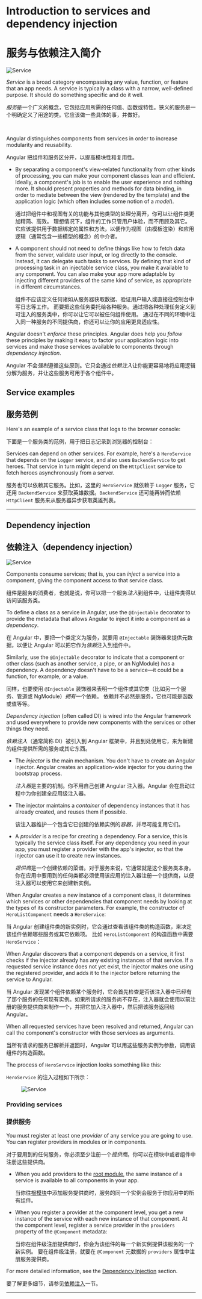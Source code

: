 # Introduction to services and dependency injection

# 服务与依赖注入简介

<img src="generated/images/guide/architecture/service.png" alt="Service" class="left">

_Service_ is a broad category encompassing any value, function, or feature that an app needs. A service is typically a class with a narrow, well-defined purpose. It should do something specific and do it well.

*服务*是一个广义的概念，它包括应用所需的任何值、函数或特性。狭义的服务是一个明确定义了用途的类。它应该做一些具体的事，并做好。

<br class="clear">

Angular distinguishes components from services in order to increase modularity and reusability.

Angular 把组件和服务区分开，以提高模块性和复用性。

* By separating a component's view-related functionality from other kinds of processing, you can make your component classes lean and efficient. Ideally, a component's job is to enable the user experience and nothing more.  It should present properties and methods for data binding, in order to mediate between the view (rendered by the template) and the application logic (which often includes some notion of a _model_).

   通过把组件中和视图有关的功能与其他类型的处理分离开，你可以让组件类更加精简、高效。
  理想情况下，组件的工作只管用户体验，而不用顾及其它。
  它应该提供用于数据绑定的属性和方法，以便作为视图（由模板渲染）和应用逻辑（通常包含一些模型的概念）的中介者。

* A component should not need to define things like how to fetch data from the server, validate user input, or log directly to the console. Instead, it can delegate such tasks to services. By defining that kind of processing task in an injectable service class, you make it available to any component. You can also make your app more adaptable by injecting different providers of the same kind of service, as appropriate in different circumstances.

   组件不应该定义任何诸如从服务器获取数据、验证用户输入或直接往控制台中写日志等工作。
  而要把这些任务委托给各种服务。通过把各种处理任务定义到可注入的服务类中，你可以让它可以被任何组件使用。
  通过在不同的环境中注入同一种服务的不同提供商，你还可以让你的应用更具适应性。

Angular doesn't *enforce* these principles. Angular does help you *follow* these principles by making it easy to factor your
application logic into services and make those services available to components through *dependency injection*.

Angular 不会*强制*遵循这些原则。它只会通过*依赖注入*让你能更容易地将应用逻辑分解为服务，并让这些服务可用于各个组件中。

## Service examples

## 服务范例

Here's an example of a service class that logs to the browser console:

下面是一个服务类的范例，用于把日志记录到浏览器的控制台：

<code-example path="architecture/src/app/logger.service.ts" linenums="false" title="src/app/logger.service.ts (class)" region="class"></code-example>

Services can depend on other services. For example, here's a `HeroService` that depends on the `Logger` service, and also uses `BackendService` to get heroes. That service in turn might depend on the `HttpClient` service to fetch heroes asynchronously from a server.

服务也可以依赖其它服务。比如，这里的 `HeroService` 就依赖于 `Logger` 服务，它还用 `BackendService` 来获取英雄数据。`BackendService` 还可能再转而依赖 `HttpClient` 服务来从服务器异步获取英雄列表。

<code-example path="architecture/src/app/hero.service.ts" linenums="false" title="src/app/hero.service.ts (class)" region="class"></code-example>

<hr/>

## Dependency injection

## 依赖注入（dependency injection）

<img src="generated/images/guide/architecture/dependency-injection.png" alt="Service" class="left">

Components consume services; that is, you can *inject* a service into a component, giving the component access to that service class. 

组件是服务的消费者，也就是说，你可以把一个服务*注入*到组件中，让组件类得以访问该服务类。

To define a class as a service in Angular, use the `@Injectable` decorator to provide the metadata that allows Angular to inject it into a component as a *dependency*.  

在 Angular 中，要把一个类定义为服务，就要用 `@Injectable` 装饰器来提供元数据，以便让 Angular 可以把它作为*依赖*注入到组件中。

Similarly, use the `@Injectable` decorator to indicate that a component or other class (such as another service, a pipe, or an NgModule) _has_ a dependency. A dependency doesn't have to be a service&mdash;it could be a function, for example, or a value. 

同样，也要使用 `@Injectable` 装饰器来表明一个组件或其它类（比如另一个服务、管道或 NgModule）*拥有*一个依赖。
依赖并不必然是服务，它也可能是函数或值等等。

*Dependency injection* (often called DI) is wired into the Angular framework and used everywhere to provide new components with the services or other things they need.

*依赖注入*（通常简称 DI）被引入到 Angular 框架中，并且到处使用它，来为新建的组件提供所需的服务或其它东西。

* The *injector* is the main mechanism. You don't have to create an Angular injector. Angular creates an application-wide injector for you during the bootstrap process.

   *注入器*是主要的机制。你不用自己创建 Angular 注入器。Angular 会在启动过程中为你创建全应用级注入器。

* The injector maintains a *container* of dependency instances that it has already created, and reuses them if possible.

   该注入器维护一个包含它已创建的依赖实例的*容器*，并尽可能复用它们。

* A *provider* is a recipe for creating a dependency. For a service, this is typically the service class itself. For any dependency you need in your app, you must register a provider with the app's injector, so that the injector can use it to create new instances.

   *提供商*是一个创建依赖的菜谱。对于服务来说，它通常就是这个服务类本身。你在应用中要用到的任何类都必须使用该应用的注入器注册一个提供商，以便注入器可以使用它来创建新实例。

When Angular creates a new instance of a component class, it determines which services or other dependencies that component needs by looking at the types of its constructor parameters. For example, the constructor of `HeroListComponent` needs a `HeroService`:

当 Angular 创建组件类的新实例时，它会通过查看该组件类的构造函数，来决定该组件依赖哪些服务或其它依赖项。
比如 `HeroListComponent` 的构造函数中需要 `HeroService`：

<code-example path="architecture/src/app/hero-list.component.ts" linenums="false" title="src/app/hero-list.component.ts (constructor)" region="ctor"></code-example>

When Angular discovers that a component depends on a service, it first checks if the injector already has any existing instances of that service. If a requested service instance does not yet exist, the injector makes one using the registered provider, and adds it to the injector before returning the service to Angular.

当 Angular 发现某个组件依赖某个服务时，它会首先检查是否该注入器中已经有了那个服务的任何现有实例。如果所请求的服务尚不存在，注入器就会使用以前注册的服务提供商来制作一个，并把它加入注入器中，然后把该服务返回给 Angular。

When all requested services have been resolved and returned, Angular can call the component's constructor with those services as arguments.

当所有请求的服务已解析并返回时，Angular 可以用这些服务实例为参数，调用该组件的构造函数。

The process of `HeroService` injection looks something like this:

`HeroService` 的注入过程如下所示：

<figure>
  <img src="generated/images/guide/architecture/injector-injects.png" alt="Service" class="left">
</figure>

### Providing services

### 提供服务

You must register at least one *provider* of any service you are going to use. You can register providers in modules or in components.

对于要用到的任何服务，你必须至少注册一个*提供商*。你可以在模块中或者组件中注册这些提供商。

* When you add providers to the [root module](guide/architecture-modules), the same instance of a service is available to all components in your app.

   当你往[根模块](guide/architecture-modules)中添加服务提供商时，服务的同一个实例会服务于你应用中的所有组件。

<code-example path="architecture/src/app/app.module.ts" linenums="false" title="src/app/app.module.ts (module providers)" region="providers"></code-example>

* When you register a provider at the component level, you get a new instance of the
service with each new instance of that component. At the component level, register a service provider in the `providers` property of the `@Component` metadata:

   当你在组件级注册提供商时，你会为该组件的每一个新实例提供该服务的一个新实例。
  要在组件级注册，就要在 `@Component` 元数据的 `providers` 属性中注册服务提供商。

<code-example path="architecture/src/app/hero-list.component.ts" linenums="false" title="src/app/hero-list.component.ts (component providers)" region="providers"></code-example>

For more detailed information, see the [Dependency Injection](guide/dependency-injection) section.

要了解更多细节，请参见[依赖注入](guide/dependency-injection)一节。

<hr/>
